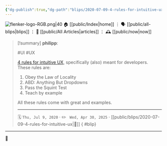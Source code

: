 ```yaml
---
{"dg-publish":true,"dg-path":"blips/2020-07-09-4-rules-for-intuitive-ux.md","dg-permalink":"2020/07/09/4-rules-for-intuitive-ux/","permalink":"/2020/07/09/4-rules-for-intuitive-ux/","title":"philipp @ 2020-07-09"}
---
```



<div class="transclusion internal-embed is-loaded"><div class="markdown-embed">




![flenker-logo-RGB.png|40](/img/user/attachments/flenker-logo-RGB.png)
🏠 [[public/Index\|home]]  ⋮ 🗣️ [[public/all-blips\|blips]] ⋮  📝 [[public/All Articles\|articles]]  ⋮ 🕰️ [[public/now\|now]]


</div></div>


> [!summary] **philipp**:
>
> #UI #UX
>
> [4 rules for intuitive
> UX](https://learnui.design/blog/4-rules-intuitive-ux.html), specifically (also)
> meant for developers. These rules are:
>
> 1. Obey the Law of Locality
> 2. ABD: Anything But Dropdowns
> 3. Pass the Squint Test
> 4. Teach by example
> 
> All these rules come with great and examples.
> - - -
>
> 🗓️ <code>Thu, Jul 9, 2020</code>  · ✏️ <code> Wed, Apr 30, 2025</code>  · [[public/blips/2020-07-09-4-rules-for-intuitive-ux\|🔗]]
{ #blip}


- - -

 👾
